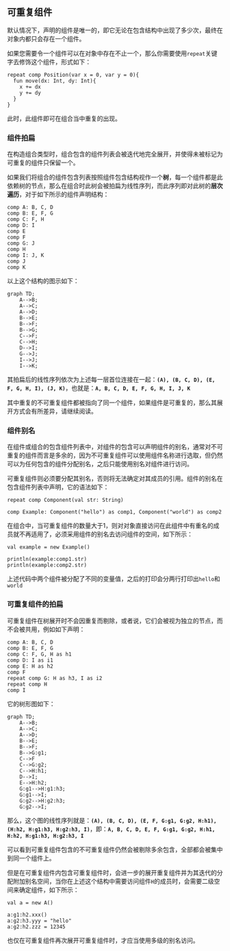 ## 可重复组件

默认情况下，声明的组件是唯一的，即它无论在包含结构中出现了多少次，最终在对象内都只会存在一个组件。

如果您需要令一个组件可以在对象中存在不止一个，那么你需要使用`repeat`关键字去修饰这个组件，形式如下：

```ecp
repeat comp Position(var x = 0, var y = 0){
  fun move(dx: Int, dy: Int){
    x += dx
    y += dy
  }
}
```

此时，此组件即可在组合当中重复的出现。

### 组件拍扁

在构造组合类型时，组合包含的组件列表会被迭代地完全展开，并使得未被标记为可重复的组件只保留一个。

如果我们将组合的组件包含列表按照组件包含结构视作一个**树**，每一个组件都是此依赖树的节点，那么在组合时此树会被拍扁为线性序列，而此序列即对此树的**层次遍历**，对于如下所示的组件声明结构：

```ecs
comp A: B, C, D
comp B: E, F, G
comp C: F, H
comp D: I
comp E
comp F
comp G: J
comp H
comp I: J, K
comp J
comp K
```

以上这个结构的图示如下：

```mermaid
graph TD;
    A-->B;
    A-->C;
    A-->D;
    B-->E;
    B-->F;
    B-->G;
    C-->F;
    C-->H;
    D-->I;
    G-->J;
    I-->J;
    I-->K;
```

其拍扁后的线性序列依次为上述每一层首位连接在一起：**`(A), (B, C, D), (E, F, G, H, I), (J, K)`**，也就是：**`A, B, C, D, E, F, G, H, I, J, K`**

其中重复的不可重复组件都被指向了同一个组件，如果组件是可重复的，那么其展开方式会有所差异，请继续阅读。

### 组件别名

在组件或组合的包含组件列表中，对组件的包含可以声明组件的别名，通常对不可重复的组件而言是多余的，因为不可重复组件可以使用组件名称进行选取，但仍然可以为任何包含的组件分配别名，之后只能使用别名对组件进行访问。

可重复组件则必须要分配其别名，否则将无法确定对其成员的引用。组件的别名在包含组件列表中声明，它的语法如下：

```ecs
repeat comp Component(val str: String)

comp Example: Component("hello") as comp1, Component("world") as comp2
```

在组合中，当可重复组件的数量大于1，则对对象直接访问在此组件中有重名的成员就不再适用了，必须采用组件的别名去访问组件的空间，如下所示：

```ecs
val example = new Example()

println(example:comp1.str)
println(example:comp2.str)
```

上述代码中两个组件被分配了不同的变量值，之后的打印会分两行打印出`hello`和`world`

### 可重复组件的拍扁

可重复组件在树展开时不会因重复而剔除，或者说，它们会被视为独立的节点，而不会被共用，例如如下声明：

```ecs
comp A: B, C, D
comp B: E, F, G
comp C: F, G, H as h1
comp D: I as i1
comp E: H as h2
comp F
repeat comp G: H as h3, I as i2
repeat comp H
comp I
```

它的树形图如下：

```mermaid
graph TD;
    A-->B;
    A-->C;
    A-->D;
    B-->E;
    B-->F;
    B-->G:g1;
    C-->F
    C-->G:g2;
    C-->H:h1;
    D-->I;
    E-->H:h2;
    G:g1-->H:g1:h3;
    G:g1-->I;
    G:g2-->H:g2:h3;
    G:g2-->I;
```

那么，这个图的线性序列就是：**`(A), (B, C, D), (E, F, G:g1, G:g2, H:h1), (H:h2, H:g1:h3, H:g2:h3, I)`**，即：**`A, B, C, D, E, F, G:g1, G:g2, H:h1, H:h2, H:g1:h3, H:g2:h3, I`**

可以看到可重复组件包含的不可重复组件仍然会被剔除多余包含，全部都会被集中到同一个组件上。

但是在可重复组件内包含可重复组件时，会进一步的展开重复组件并为其迭代的分配附加别名空间，当你在上述这个结构中需要访问组件`H`的成员时，会需要二级空间来确定组件，如下所示：

```ecs
val a = new A()

a:g1:h2.xxx()
a:g2:h3.yyy = "hello"
a:g2:h2.zzz = 12345
```

也仅在可重复组件再次展开可重复组件时，才应当使用多级的别名访问。
